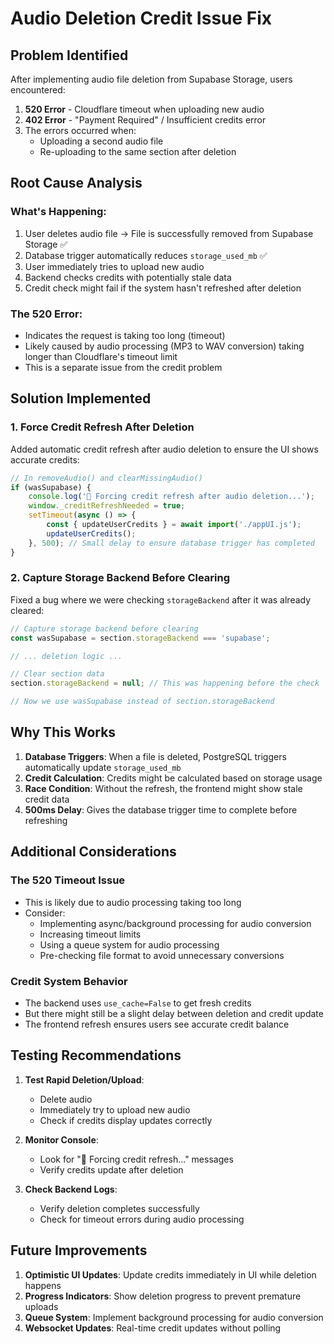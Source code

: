# Audio Deletion Credit Issue Fix

## Problem Identified

After implementing audio file deletion from Supabase Storage, users encountered:
1. **520 Error** - Cloudflare timeout when uploading new audio
2. **402 Error** - "Payment Required" / Insufficient credits error
3. The errors occurred when:
   - Uploading a second audio file
   - Re-uploading to the same section after deletion

## Root Cause Analysis

### What's Happening:
1. User deletes audio file → File is successfully removed from Supabase Storage ✅
2. Database trigger automatically reduces `storage_used_mb` ✅
3. User immediately tries to upload new audio
4. Backend checks credits with potentially stale data
5. Credit check might fail if the system hasn't refreshed after deletion

### The 520 Error:
- Indicates the request is taking too long (timeout)
- Likely caused by audio processing (MP3 to WAV conversion) taking longer than Cloudflare's timeout limit
- This is a separate issue from the credit problem

## Solution Implemented

### 1. Force Credit Refresh After Deletion

Added automatic credit refresh after audio deletion to ensure the UI shows accurate credits:

```javascript
// In removeAudio() and clearMissingAudio()
if (wasSupabase) {
    console.log('💎 Forcing credit refresh after audio deletion...');
    window._creditRefreshNeeded = true;
    setTimeout(async () => {
        const { updateUserCredits } = await import('./appUI.js');
        updateUserCredits();
    }, 500); // Small delay to ensure database trigger has completed
}
```

### 2. Capture Storage Backend Before Clearing

Fixed a bug where we were checking `storageBackend` after it was already cleared:

```javascript
// Capture storage backend before clearing
const wasSupabase = section.storageBackend === 'supabase';

// ... deletion logic ...

// Clear section data
section.storageBackend = null; // This was happening before the check

// Now we use wasSupabase instead of section.storageBackend
```

## Why This Works

1. **Database Triggers**: When a file is deleted, PostgreSQL triggers automatically update `storage_used_mb`
2. **Credit Calculation**: Credits might be calculated based on storage usage
3. **Race Condition**: Without the refresh, the frontend might show stale credit data
4. **500ms Delay**: Gives the database trigger time to complete before refreshing

## Additional Considerations

### The 520 Timeout Issue
- This is likely due to audio processing taking too long
- Consider:
  - Implementing async/background processing for audio conversion
  - Increasing timeout limits
  - Using a queue system for audio processing
  - Pre-checking file format to avoid unnecessary conversions

### Credit System Behavior
- The backend uses `use_cache=False` to get fresh credits
- But there might still be a slight delay between deletion and credit update
- The frontend refresh ensures users see accurate credit balance

## Testing Recommendations

1. **Test Rapid Deletion/Upload**:
   - Delete audio
   - Immediately try to upload new audio
   - Check if credits display updates correctly

2. **Monitor Console**:
   - Look for "💎 Forcing credit refresh..." messages
   - Verify credits update after deletion

3. **Check Backend Logs**:
   - Verify deletion completes successfully
   - Check for timeout errors during audio processing

## Future Improvements

1. **Optimistic UI Updates**: Update credits immediately in UI while deletion happens
2. **Progress Indicators**: Show deletion progress to prevent premature uploads
3. **Queue System**: Implement background processing for audio conversion
4. **Websocket Updates**: Real-time credit updates without polling